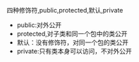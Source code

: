 ﻿四种修饰符,public,protected,默认,private
- public:对外公开
- protected,对子类和同一个包中的类公开
- 默认：没有修饰符，对同一个包的类公开
- private:只有类本身可以访问，不对外公开
